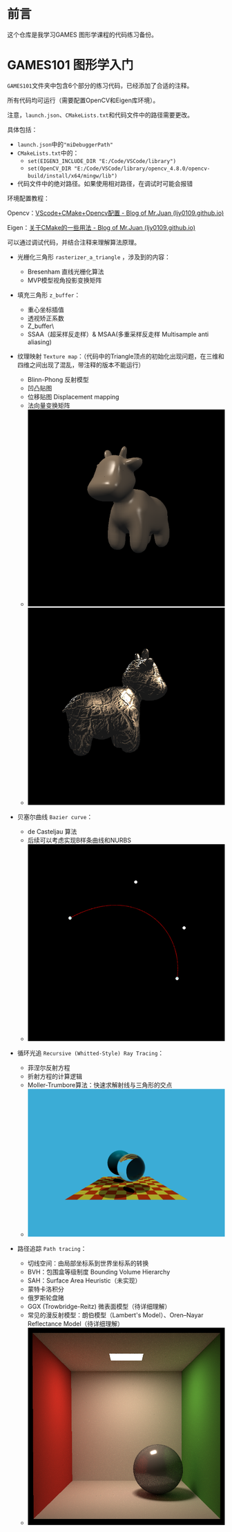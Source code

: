 # 前言

这个仓库是我学习GAMES 图形学课程的代码练习备份。

# GAMES101 图形学入门

`GAMES101`文件夹中包含6个部分的练习代码，已经添加了合适的注释。

所有代码均可运行（需要配置OpenCV和Eigen库环境）。

注意，`launch.json`、`CMakeLists.txt`和代码文件中的路径需要更改。

具体包括：

- `launch.json`中的`"miDebuggerPath"`
- `CMakeLists.txt`中的：
  - `set(EIGEN3_INCLUDE_DIR "E:/Code/VSCode/library")`
  - `set(OpenCV_DIR "E:/Code/VSCode/library/opencv_4.8.0/opencv-build/install/x64/mingw/lib")`
- 代码文件中的绝对路径。如果使用相对路径，在调试时可能会报错

环境配置教程：

Opencv：[VScode+CMake+Opencv配置 - Blog of Mr.Juan (ljy0109.github.io)](https://ljy0109.github.io/2024/03/06/VScode+CMake+Opencv配置/)

Eigen：[关于CMake的一些用法 - Blog of Mr.Juan (ljy0109.github.io)](https://ljy0109.github.io/2024/03/06/关于CMake的一些用法/#3-eigen3eigencore-no-such-file-or-directory)

可以通过调试代码，并结合注释来理解算法原理。

- 光栅化三角形 `rasterizer_a_triangle` ，涉及到的内容：
  - Bresenham 直线光栅化算法
  - MVP模型视角投影变换矩阵
- 填充三角形 `z_buffer`：
  - 重心坐标插值
  - 透视矫正系数
  - Z_buffer\
  - SSAA（超采样反走样）& MSAA(多重采样反走样 Multisample anti aliasing)
- 纹理映射 `Texture map`：（代码中的Triangle顶点的初始化出现问题，在三维和四维之间出现了混乱，带注释的版本不能运行）
  - Blinn-Phong 反射模型
  - 凹凸贴图
  - 位移贴图 Displacement mapping
  - 法向量变换矩阵
  - ![](GAMES101/texture/hm3_1/build/output.png)
  - ![](GAMES101/texture/hm3_1/build/1.png)
- 贝塞尔曲线 `Bazier curve`：
  - de Casteljau 算法
  - 后续可以考虑实现B样条曲线和NURBS
  - ![](GAMES101/Bezier_curve/build/my_bezier_curve.png)
- 循环光追 `Recursive (Whitted-Style) Ray Tracing`：
  - 菲涅尔反射方程
  - 折射方程的计算逻辑
  - Moller-Trumbore算法：快速求解射线与三角形的交点
  - ![](GAMES101/Whitted_style_ray_tracing/build/binary.png)

- 路径追踪 `Path tracing`：
  - 切线空间：由局部坐标系到世界坐标系的转换
  - BVH：包围盒等级制度 Bounding Volume Hierarchy
  - SAH：Surface Area Heuristic（未实现）
  - 蒙特卡洛积分
  - 俄罗斯轮盘赌
  - GGX (Trowbridge-Reitz) 微表面模型（待详细理解）
  - 常见的漫反射模型：朗伯模型（Lambert's Model）、Oren–Nayar Reflectance Model（待详细理解）
  - ![](GAMES101/Path_tracing/build/binaryWithMultiThread_And_Microfacet.png)